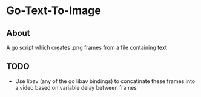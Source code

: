 # Go-Text-To-Image

## About
A go script which creates .png frames from a file containing text

## TODO

- Use libav (any of the go libav bindings) to concatinate these frames into a video based on variable delay between frames